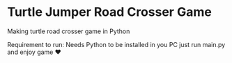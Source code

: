 # Turtle Jumper Road Crosser Game
Making turtle road crosser game in Python 

Requirement to run: Needs Python to be installed in you PC
just run main.py and enjoy game ❤️

